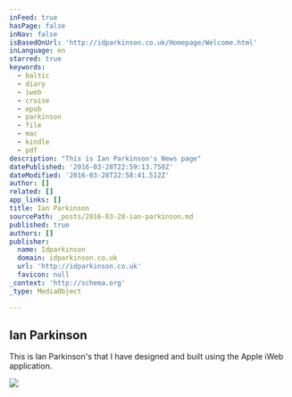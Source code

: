```yaml
---
inFeed: true
hasPage: false
inNav: false
isBasedOnUrl: 'http://idparkinson.co.uk/Homepage/Welcome.html'
inLanguage: en
starred: true
keywords:
  - baltic
  - diary
  - iweb
  - cruise
  - epub
  - parkinson
  - file
  - mac
  - kindle
  - pdf
description: "This is Ian Parkinson's News page"
datePublished: '2016-03-28T22:59:13.750Z'
dateModified: '2016-03-28T22:58:41.512Z'
author: []
related: []
app_links: []
title: Ian Parkinson
sourcePath: _posts/2016-03-28-ian-parkinson.md
published: true
authors: []
publisher:
  name: Idparkinson
  domain: idparkinson.co.uk
  url: 'http://idparkinson.co.uk'
  favicon: null
_context: 'http://schema.org'
_type: MediaObject

---
```

<article style=""><h1>Ian Parkinson</h1><p>This is Ian Parkinson's that I have designed and built using the Apple iWeb application.</p><img src="https://s3-us-west-2.amazonaws.com/the-grid-img/p/126a5e0d1b6f974d45f56cfb5ea1320840ebed26.png" /></article>